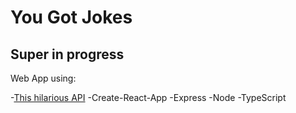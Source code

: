 # You Got Jokes


## Super in progress


Web App using:

-<a href="https://official-joke-api.appspot.com/random_joke" target="_blank">This hilarious API</a>
-Create-React-App
-Express
-Node
-TypeScript
